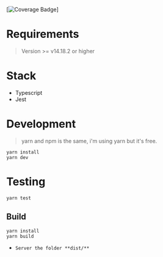 [![Coverage Badge](https://img.shields.io/endpoint?url=https://gist.githubusercontent.com/luketevl/8b3d8f125e69d7ea157e0ecf96f5d0b5/raw/test-nuts__heads_main.json)]

# Requirements
> Version >= v14.18.2 or higher

# Stack
- Typescript
- Jest 

# Development
> yarn and npm is the same, i'm using yarn but it's free.

```shell
yarn install
yarn dev
```

# Testing

```shell
yarn test
```

## Build

```shell
yarn install
yarn build
```

- `Server the folder **dist/**`